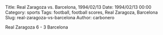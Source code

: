 Title: Real Zaragoza vs. Barcelona, 1994/02/13
Date: 1994/02/13 00:00
Category: sports
Tags: football, football scores, Real Zaragoza, Barcelona
Slug: real-zaragoza-vs-barcelona
Author: carbonero


Real Zaragoza 6 - 3 Barcelona
